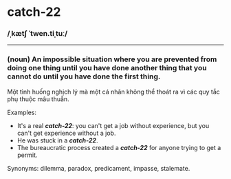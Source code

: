 # catch-22

### /ˌkætʃ ˈtwen.tiˌtuː/

---

### (noun) An impossible situation where you are prevented from doing one thing until you have done another thing that you cannot do until you have done the first thing.

Một tình huống nghịch lý mà một cá nhân không thể thoát ra vì các quy tắc phụ thuộc mâu thuẫn.

Examples:
- It's a real ***catch-22***: you can't get a job without experience, but you can't get experience without a job.
- He was stuck in a ***catch-22***.
- The bureaucratic process created a ***catch-22*** for anyone trying to get a permit.

Synonyms: dilemma, paradox, predicament, impasse, stalemate.